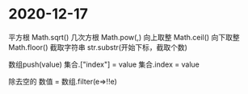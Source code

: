 # 2020-12-17
平方根
    Math.sqrt()
几次方根
    Math.pow(,)
向上取整
    Math.ceil()
向下取整
    Math.floor()
截取字符串
    str.substr(开始下标，截取个数)

数组push(value)
集合.["index"] = value
集合.index = value

除去空的
    数值 = 数组.filter(e=>!!e)


